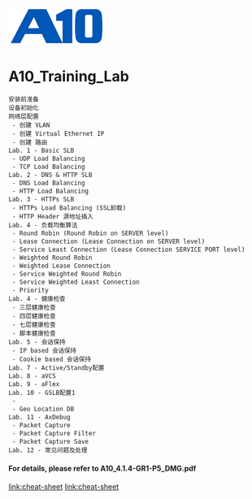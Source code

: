 ![](/Images/A10-NewLogos-Blue-NoReg-RGB-50.png)
---

# A10_Training_Lab
```
安装前准备
设备初始化
网络层配置
 - 创建 VLAN
 - 创建 Virtual Ethernet IP
 - 创建 路由
Lab. 1 - Basic SLB
 - UDP Load Balancing
 - TCP Load Balancing
Lab. 2 - DNS & HTTP SLB
 - DNS Load Balancing
 - HTTP Load Balancing
Lab. 3 - HTTPs SLB
 - HTTPs Load Balancing (SSL卸载)
 - HTTP Header 源地址插入
Lab. 4 - 负载均衡算法
 - Round Robin (Round Robin on SERVER level)
 - Lease Connection (Lease Connection on SERVER level)
 - Service Least Connection (Lease Connection SERVICE PORT level)
 - Weighted Round Robin
 - Weighted Lease Connection
 - Service Weighted Round Robin
 - Service Weighted Least Connection
 - Priority
Lab. 4 - 健康检查
 - 三层健康检查
 - 四层健康检查
 - 七层健康检查
 - 脚本健康检查
Lab. 5 - 会话保持
 - IP based 会话保持
 - Cookie based 会话保持
Lab. 7 - Active/Standby配置
Lab. 8 - aVCS
Lab. 9 - aFlex
Lab. 10 - GSLB配置1
 - 
 - Geo Location DB
Lab. 11 - AxDebug
 - Packet Capture
 - Packet Capture Filter
 - Packet Capture Save
Lab. 12 - 常见问题及处理
```

#### For details, please refer to A10_4.1.4-GR1-P5_DMG.pdf
[link:cheat-sheet](https://www.interviewbit.com/markdown-cheat-sheet/#text-styles)
[link:cheat-sheet](https://www.markdownguide.org/cheat-sheet/)
